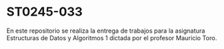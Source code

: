 # ST0245-033
En este repositorio se realiza la entrega de trabajos
para la asignatura Estructuras de Datos y Algoritmos 1
dictada por el profesor Mauricio Toro.
